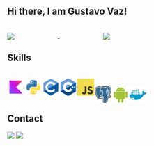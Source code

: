 ## Hi there, I am Gustavo Vaz! 

<div style="display: inline_block"><br>
  <a class="github-stats" href="https://github.com/gust-vaz/GustavoVaz">
    <img align="center" style="margin-right: 100px;" src="https://github-readme-stats.vercel.app/api?username=gust-vaz&count_private=true&show_icons=true&theme=tokyonight&hide=issues,stars" />
  </a>

  <a class="github-stats" href="https://github.com/anuraghazra/convoychat">
    <img align="center" style="margin-left: 100px;" src="https://github-readme-stats.vercel.app/api/top-langs/?username=gust-vaz&langs_count=5&theme=tokyonight&layout=compact" />
  </a>
 
</div> 
  
## Skills
<div style="display: inline_block"><br>
    <img  align="left" alt="Gustavo-Kotlin" height="40" width="40" style="vertical-align: middle;" src="https://github.com/devicons/devicon/blob/master/icons/kotlin/kotlin-original.svg">
    &nbsp;&nbsp;&nbsp;&nbsp;&nbsp;&nbsp;&nbsp;&nbsp;&nbsp;&nbsp;&nbsp;&nbsp;&nbsp;
    <img align="left" alt="Gustavo-Python" height="40" width="40" style="vertical-align: middle;" src="https://github.com/devicons/devicon/blob/master/icons/python/python-original.svg">
    &nbsp;&nbsp;&nbsp;&nbsp;&nbsp;&nbsp;&nbsp;&nbsp;&nbsp;&nbsp;&nbsp;&nbsp;&nbsp;
    <img align="left" alt="Gustavo-C" height="40" width="40" style="vertical-align: middle;" src="https://github.com/devicons/devicon/blob/master/icons/c/c-original.svg">
    &nbsp;&nbsp;&nbsp;&nbsp;&nbsp;&nbsp;&nbsp;&nbsp;&nbsp;&nbsp;&nbsp;&nbsp;&nbsp;
    <img align="left" alt="Gustavo-cpp" height="40" width="40" style="vertical-align: middle;" src="https://github.com/devicons/devicon/blob/master/icons/cplusplus/cplusplus-original.svg">
    &nbsp;&nbsp;&nbsp;&nbsp;&nbsp;&nbsp;&nbsp;&nbsp;&nbsp;&nbsp;&nbsp;&nbsp;&nbsp;
    <img align="left" alt="Gustavo-Js" height="40" width="40" style="vertical-align: middle;" src="https://raw.githubusercontent.com/devicons/devicon/master/icons/javascript/javascript-original.svg">
    &nbsp;&nbsp;&nbsp;&nbsp;&nbsp;&nbsp;&nbsp;&nbsp;&nbsp;&nbsp;&nbsp;&nbsp;&nbsp;
    <img align="left" alt="Gustavo-postgres" height="40" width="40" style="vertical-align: middle;" src="https://github.com/devicons/devicon/blob/master/icons/postgresql/postgresql-original.svg">
    &nbsp;&nbsp;&nbsp;&nbsp;&nbsp;&nbsp;&nbsp;&nbsp;&nbsp;&nbsp;&nbsp;&nbsp;&nbsp;
    <img align="left" alt="Gustavo-android" height="40" width="40" style="vertical-align: middle;" src="https://github.com/devicons/devicon/blob/master/icons/android/android-original.svg">
    &nbsp;&nbsp;&nbsp;&nbsp;&nbsp;&nbsp;&nbsp;&nbsp;&nbsp;&nbsp;&nbsp;&nbsp;&nbsp;
    <img align="left" alt="Gustavo-docker" height="40" width="40" style="vertical-align: middle;" src="https://github.com/devicons/devicon/blob/master/icons/docker/docker-plain.svg">
    &nbsp;&nbsp;&nbsp;&nbsp;&nbsp;&nbsp;&nbsp;&nbsp;&nbsp;&nbsp;&nbsp;&nbsp;&nbsp;
</div>





</br>

## Contact 
<div> 
  <a href="https://www.linkedin.com/in/gust-vaz/" target="_blank"><img src="https://img.shields.io/badge/-LinkedIn-%230077B5?style=for-the-badge&logo=linkedin&logoColor=white" target="_blank"></a> 
  <a href = "mailto: gustavo.vaz@usp.br"><img src="https://img.shields.io/badge/-Gmail-%23333?style=for-the-badge&logo=gmail&logoColor=white" target="_blank"></a>
 </br>
</br>
